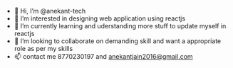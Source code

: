 - 👋 Hi, I’m @anekant-tech
- 👀 I’m interested in designing web application using reactjs
- 🌱 I’m currently learning and uderstanding more stuff to update myself in reactjs
- 💞️ I’m looking to collaborate on demanding skill and want a appropriate role as per my skills 
- 📫 contact me 8770230197 and anekantjain2016@gmail.com 

<!---
anekant-tech/anekant-tech is a ✨ special ✨ repository because its `README.md` (this file) appears on your GitHub profile.
You can click the Preview link to take a look at your changes.
--->
